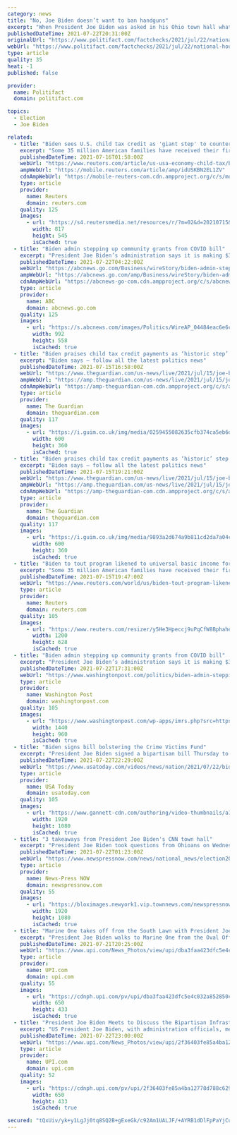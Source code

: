 ```yaml
---
category: news
title: "No, Joe Biden doesn’t want to ban handguns"
excerpt: "When President Joe Biden was asked in his Ohio town hall what he plans to do about rising homicides, House Republicans were quick to fire off a tweet to their followers. \"President Biden says he wants to ban handguns,"
publishedDateTime: 2021-07-22T20:31:00Z
originalUrl: "https://www.politifact.com/factchecks/2021/jul/22/national-house-republicans/no-joe-biden-doesnt-want-ban-handguns/"
webUrl: "https://www.politifact.com/factchecks/2021/jul/22/national-house-republicans/no-joe-biden-doesnt-want-ban-handguns/"
type: article
quality: 35
heat: -1
published: false

provider:
  name: Politifact
  domain: politifact.com

topics:
  - Election
  - Joe Biden

related:
  - title: "Biden sees U.S. child tax credit as 'giant step' to counter poverty"
    excerpt: "Some 35 million American families have received their first monthly payout from the U.S. government in an expanded income-support program that President Joe Biden said on Thursday could help end child poverty."
    publishedDateTime: 2021-07-16T01:58:00Z
    webUrl: "https://www.reuters.com/article/us-usa-economy-child-tax/biden-to-tout-program-likened-to-universal-basic-income-for-kids-idUSKBN2EL1ZV"
    ampWebUrl: "https://mobile.reuters.com/article/amp/idUSKBN2EL1ZV"
    cdnAmpWebUrl: "https://mobile-reuters-com.cdn.ampproject.org/c/s/mobile.reuters.com/article/amp/idUSKBN2EL1ZV"
    type: article
    provider:
      name: Reuters
      domain: reuters.com
    quality: 125
    images:
      - url: "https://s4.reutersmedia.net/resources/r/?m=02&d=20210715&t=2&i=1568977952&w=&fh=545px&fw=&ll=&pl=&sq=&r=LYNXMPEH6E0XV"
        width: 817
        height: 545
        isCached: true
  - title: "Biden admin stepping up community grants from COVID bill"
    excerpt: "President Joe Biden’s administration says it is making $3 billion in economic development grants available to communities — a tenfold increase in the program paid for by this year’s COVID-19 relief bi"
    publishedDateTime: 2021-07-22T04:22:00Z
    webUrl: "https://abcnews.go.com/Business/wireStory/biden-admin-stepping-community-grants-covid-bill-78983253"
    ampWebUrl: "https://abcnews.go.com/amp/Business/wireStory/biden-admin-stepping-community-grants-covid-bill-78983253"
    cdnAmpWebUrl: "https://abcnews-go-com.cdn.ampproject.org/c/s/abcnews.go.com/amp/Business/wireStory/biden-admin-stepping-community-grants-covid-bill-78983253"
    type: article
    provider:
      name: ABC
      domain: abcnews.go.com
    quality: 125
    images:
      - url: "https://s.abcnews.com/images/Politics/WireAP_04484eac6e6c45f8b6675e1937c8fada_16x9_992.jpg"
        width: 992
        height: 558
        isCached: true
  - title: "Biden praises child tax credit payments as ‘historic step’ to end child poverty – live"
    excerpt: "Biden says – follow all the latest politics news"
    publishedDateTime: 2021-07-15T16:58:00Z
    webUrl: "https://www.theguardian.com/us-news/live/2021/jul/15/joe-biden-politics-merkel-covid-coronavirus-live-latest?page=with:block-60f061b28f080074230c059b"
    ampWebUrl: "https://amp.theguardian.com/us-news/live/2021/jul/15/joe-biden-politics-merkel-covid-coronavirus-live-latest"
    cdnAmpWebUrl: "https://amp-theguardian-com.cdn.ampproject.org/c/s/amp.theguardian.com/us-news/live/2021/jul/15/joe-biden-politics-merkel-covid-coronavirus-live-latest"
    type: article
    provider:
      name: The Guardian
      domain: theguardian.com
    quality: 117
    images:
      - url: "https://i.guim.co.uk/img/media/0259455082635cfb374ca5eb6d782612ff0bfbd3/0_13_4000_2400/master/4000.jpg?width=300&quality=45&auto=format&fit=max&dpr=2&s=f0096c3b7acc3f0d73a979f1b6d79602"
        width: 600
        height: 360
        isCached: true
  - title: "Biden praises child tax credit payments as ‘historic’ step to end child poverty – live"
    excerpt: "Biden says – follow all the latest politics news"
    publishedDateTime: 2021-07-15T19:21:00Z
    webUrl: "https://www.theguardian.com/us-news/live/2021/jul/15/joe-biden-politics-merkel-covid-coronavirus-live-latest?page=with:block-60f089d48f080074230c07d0"
    ampWebUrl: "https://amp.theguardian.com/us-news/live/2021/jul/15/joe-biden-politics-merkel-covid-coronavirus-live-latest"
    cdnAmpWebUrl: "https://amp-theguardian-com.cdn.ampproject.org/c/s/amp.theguardian.com/us-news/live/2021/jul/15/joe-biden-politics-merkel-covid-coronavirus-live-latest"
    type: article
    provider:
      name: The Guardian
      domain: theguardian.com
    quality: 117
    images:
      - url: "https://i.guim.co.uk/img/media/9893a2d674a9b811cd2da7a04ce81fbf739fb1af/0_0_5391_3235/master/5391.jpg?width=300&quality=45&auto=format&fit=max&dpr=2&s=6a00fbd0b8f2240c6a6c8bfca4f0a37c"
        width: 600
        height: 360
        isCached: true
  - title: "Biden to tout program likened to universal basic income for kids"
    excerpt: "Some 35 million American families have received their first monthly payout from the U.S. government in an expanded income-support program that President Joe Biden said on Thursday could help end child poverty."
    publishedDateTime: 2021-07-15T19:47:00Z
    webUrl: "https://www.reuters.com/world/us/biden-tout-program-likened-universal-basic-income-kids-2021-07-15/"
    type: article
    provider:
      name: Reuters
      domain: reuters.com
    quality: 105
    images:
      - url: "https://www.reuters.com/resizer/y5He3Hpeccj9uPqCfW8BphaheVs=/1200x628/smart/filters:quality(80)/cloudfront-us-east-2.images.arcpublishing.com/reuters/HVLUSZ6UWZI2BDO3L33JXFQCTQ.jpg"
        width: 1200
        height: 628
        isCached: true
  - title: "Biden admin stepping up community grants from COVID bill"
    excerpt: "President Joe Biden’s administration says it is making $3 billion in economic development grants available to communities — a tenfold increase in the program paid for by this year’s COVID-19 relief bi"
    publishedDateTime: 2021-07-22T17:31:00Z
    webUrl: "https://www.washingtonpost.com/politics/biden-admin-stepping-up-community-grants-from-covid-bill/2021/07/22/c93c8172-eaa1-11eb-a2ba-3be31d349258_story.html"
    type: article
    provider:
      name: Washington Post
      domain: washingtonpost.com
    quality: 105
    images:
      - url: "https://www.washingtonpost.com/wp-apps/imrs.php?src=https://arc-anglerfish-washpost-prod-washpost.s3.amazonaws.com/public/GFJXVNXLCII6XIV2HPRR2NESLA.jpg&w=1440"
        width: 1440
        height: 960
        isCached: true
  - title: "Biden signs bill bolstering the Crime Victims Fund"
    excerpt: "President Joe Biden signed a bipartisan bill Thursday to strengthen the Crime Victims Fund, which helps to support victims of domestic violence, sexual assault and other crimes. The bill passed unanimously in the Senate Tuesday,"
    publishedDateTime: 2021-07-22T22:29:00Z
    webUrl: "https://www.usatoday.com/videos/news/nation/2021/07/22/biden-signs-bill-bolstering-crime-victims-fund/8063939002/"
    type: article
    provider:
      name: USA Today
      domain: usatoday.com
    quality: 105
    images:
      - url: "https://www.gannett-cdn.com/authoring/video-thumbnails/a1d5e379-0e26-4c8e-a073-e983227456ef_poster.jpg?quality=10"
        width: 1920
        height: 1080
        isCached: true
  - title: "3 takeaways from President Joe Biden's CNN town hall"
    excerpt: "President Joe Biden took questions from Ohioans on Wednesday at a CNN town hall, touching on his administration response to Covid-19, his work with Congress and many other issues."
    publishedDateTime: 2021-07-22T01:23:00Z
    webUrl: "https://www.newspressnow.com/news/national_news/election2020/3-takeaways-from-president-joe-bidens-cnn-town-hall/article_24dfe05e-ba7e-5b1e-87f1-285fcfaed4ae.html"
    type: article
    provider:
      name: News-Press NOW
      domain: newspressnow.com
    quality: 55
    images:
      - url: "https://bloximages.newyork1.vip.townnews.com/newspressnow.com/content/tncms/custom/image/be1cb458-881b-11eb-872f-4f6e66986b9a.png"
        width: 1920
        height: 1080
        isCached: true
  - title: "Marine One takes off from the South Lawn with President Joe Biden"
    excerpt: "President Joe Biden walks to Marine One from the Oval Office for a trip to Kentucky at the White House in Washington, DC on Wednesday, July 21, 2021. Photo bySamuel Corum/UPI"
    publishedDateTime: 2021-07-21T20:25:00Z
    webUrl: "https://www.upi.com/News_Photos/view/upi/dba3faa423dfc5e4c032a852850c27ee/Marine-One-takes-off-from-the-South-Lawn-with-President-Joe-Biden/"
    type: article
    provider:
      name: UPI.com
      domain: upi.com
    quality: 55
    images:
      - url: "https://cdnph.upi.com/pv/upi/dba3faa423dfc5e4c032a852850c27ee/BIDEN-DEPARTS.jpg"
        width: 650
        height: 433
        isCached: true
  - title: "President Joe Biden Meets to Discuss the Bipartisan Infrastructure Framework"
    excerpt: "US President Joe Biden, with administration officials, meets with union and business leaders to discuss his $1.2 trillion bipartisan infrastructure plan in the Roosevelt Room of the White House in Washington,"
    publishedDateTime: 2021-07-22T23:00:00Z
    webUrl: "https://www.upi.com/News_Photos/view/upi/2f36403fe85a4ba12778d788c6294894/President-Joe-Biden-Meets-to-Discuss-the-Bipartisan-Infrastructure-Framework/"
    type: article
    provider:
      name: UPI.com
      domain: upi.com
    quality: 52
    images:
      - url: "https://cdnph.upi.com/pv/upi/2f36403fe85a4ba12778d788c6294894/BIDEN-INFRUSTRUCTURE.jpg"
        width: 650
        height: 433
        isCached: true

secured: "tQxUiv/yk+y1LgJj0tq8SQ2B+gExeGk/c92Am1UALJF/+AYRB1dDlFpPaYjCuRynt53u6/cZ5AMvSRyGM5JtraeL75zig9Rwg//PWVbJv31H93A3FHwLJJLvDPFZWGBn4TT99vJr5OgIMIGI1G5S2cJijg9/E/XJGxZArXUnmE2bnzHGEuQVzmU6AGZJecW9JEGJNMAAOyin8JZtbvgTpO72LsNLG6xMaZhkUjXHI6RwwGKrUk5V7R6O7qLGa/HctJy/KlGS+HNhKrBFbBWrYiNbwH0bsvYImr+i/XjiloJcOubfv6vxVIyK/nF1pxPyh65ELkpFL/ZeaiFxKHA973tQUHqv4C6G3/yR1zjXisc=;RvthQUG0HH5kDJKdbdgXXw=="
---
```


